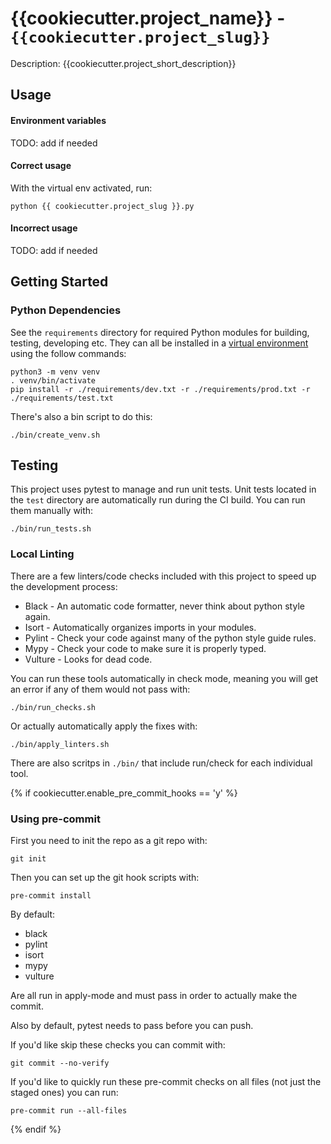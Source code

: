 # {{cookiecutter.project_name}} - `{{cookiecutter.project_slug}}` 

Description: {{cookiecutter.project_short_description}}


## Usage


####  Environment variables

TODO: add if needed

#### Correct usage

With the virtual env activated, run: 

```
python {{ cookiecutter.project_slug }}.py
```

#### Incorrect usage

TODO: add if needed

## Getting Started


### Python Dependencies

See the `requirements` directory for required Python modules for building, testing, developing etc.
They can all be installed in a [virtual environment](https://docs.python.org/3/library/venv.html) 
using the follow commands:

```
python3 -m venv venv
. venv/bin/activate
pip install -r ./requirements/dev.txt -r ./requirements/prod.txt -r ./requirements/test.txt
```

There's also a bin script to do this:

```
./bin/create_venv.sh
```

## Testing

This project uses pytest to manage and run unit tests. Unit tests located in the `test` directory 
are automatically run during the CI build. You can run them manually with:

```
./bin/run_tests.sh
```


### Local Linting

There are a few linters/code checks included with this project to speed up the development process:

* Black - An automatic code formatter, never think about python style again.
* Isort - Automatically organizes imports in your modules.
* Pylint - Check your code against many of the python style guide rules.
* Mypy - Check your code to make sure it is properly typed.
* Vulture - Looks for dead code.

You can run these tools automatically in check mode, meaning you will get an error if any of them
would not pass with:

```
./bin/run_checks.sh
```

Or actually automatically apply the fixes with:

```
./bin/apply_linters.sh
```

There are also scritps in `./bin/` that include run/check for each individual tool.

{% if cookiecutter.enable_pre_commit_hooks == 'y' %}
### Using pre-commit

First you need to init the repo as a git repo with:

```
git init
```

Then you can set up the git hook scripts with:

```
pre-commit install
```

By default:

* black
* pylint
* isort
* mypy
* vulture

Are all run in apply-mode and must pass in order to actually make the commit.

Also by default, pytest needs to pass before you can push.

If you'd like skip these checks you can commit with:

```
git commit --no-verify
```

If you'd like to quickly run these pre-commit checks on all files (not just the staged ones) you
can run:

```
pre-commit run --all-files
```
{% endif %}
